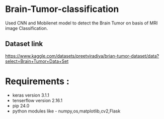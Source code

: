 # Brain-Tumor-classification
Used CNN and Mobilenet model to detect the Brain Tumor on basis of MRI image Classification.

## Dataset link 
https://www.kaggle.com/datasets/preetviradiya/brian-tumor-dataset/data?select=Brain+Tumor+Data+Set

# Requirements :
- keras version 3.1.1
- tenserflow version 2.16.1
- pip 24.0
- python modules like - numpy,os,matplotlib,cv2,Flask
